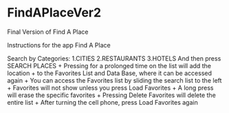 # FindAPlaceVer2
Final Version of Find A Place



Instructions for the app  Find A Place


Search by Categories:
 1.CITIES
 2.RESTAURANTS 
3.HOTELS 
  And then press SEARCH PLACES +
        Pressing for a prolonged time on the list will add the location +
        to the Favorites List and Data Base, where it can be accessed again +
        You can access the Favorites list by sliding the search list to the left +
        Favorites will not show unless you press Load Favorites  +
        A long press will erase the specific favorites  +
        Pressing Delete Favorites will delete the entire list  +
        After turning the cell phone, press Load Favorites again


